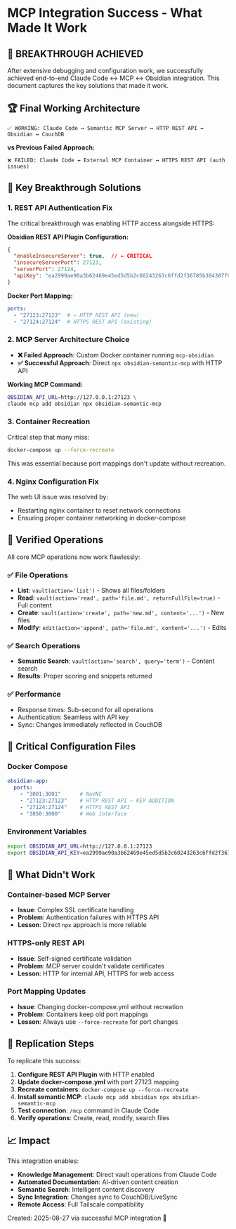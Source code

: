 # MCP Integration Success - What Made It Work

## 🎉 BREAKTHROUGH ACHIEVED

After extensive debugging and configuration work, we successfully achieved end-to-end Claude Code ↔ MCP ↔ Obsidian integration. This document captures the key solutions that made it work.

## 🏆 Final Working Architecture

```
✅ WORKING: Claude Code ↔ Semantic MCP Server ↔ HTTP REST API ↔ Obsidian ↔ CouchDB
```

**vs Previous Failed Approach:**
```
❌ FAILED: Claude Code ↔ External MCP Container ↔ HTTPS REST API (auth issues)
```

## 🔑 Key Breakthrough Solutions

### 1. **REST API Authentication Fix**
The critical breakthrough was enabling HTTP access alongside HTTPS:

**Obsidian REST API Plugin Configuration:**
```json
{
  "enableInsecureServer": true,  // ← CRITICAL
  "insecureServerPort": 27123,
  "serverPort": 27124,
  "apiKey": "ea2999ae90a3b62469e45ed5d5b2c60243263c6ffd2f36785b304307f0125056"
}
```

**Docker Port Mapping:**
```yaml
ports:
  - "27123:27123"  # ← HTTP REST API (new)
  - "27124:27124"  # HTTPS REST API (existing)
```

### 2. **MCP Server Architecture Choice**
- **❌ Failed Approach**: Custom Docker container running `mcp-obsidian`
- **✅ Successful Approach**: Direct `npx obsidian-semantic-mcp` with HTTP API

**Working MCP Command:**
```bash
OBSIDIAN_API_URL=http://127.0.0.1:27123 \
claude mcp add obsidian npx obsidian-semantic-mcp
```

### 3. **Container Recreation**
Critical step that many miss:
```bash
docker-compose up --force-recreate
```
This was essential because port mappings don't update without recreation.

### 4. **Nginx Configuration Fix**
The web UI issue was resolved by:
- Restarting nginx container to reset network connections
- Ensuring proper container networking in docker-compose

## 🧪 Verified Operations

All core MCP operations now work flawlessly:

### ✅ File Operations
- **List**: `vault(action='list')` - Shows all files/folders
- **Read**: `vault(action='read', path='file.md', returnFullFile=true)` - Full content
- **Create**: `vault(action='create', path='new.md', content='...')` - New files
- **Modify**: `edit(action='append', path='file.md', content='...')` - Edits

### ✅ Search Operations  
- **Semantic Search**: `vault(action='search', query='term')` - Content search
- **Results**: Proper scoring and snippets returned

### ✅ Performance
- Response times: Sub-second for all operations
- Authentication: Seamless with API key
- Sync: Changes immediately reflected in CouchDB

## 🔧 Critical Configuration Files

### Docker Compose
```yaml
obsidian-app:
  ports:
    - "3001:3001"      # NoVNC
    - "27123:27123"    # HTTP REST API ← KEY ADDITION
    - "27124:27124"    # HTTPS REST API  
    - "3850:3000"      # Web interface
```

### Environment Variables
```bash
export OBSIDIAN_API_URL=http://127.0.0.1:27123
export OBSIDIAN_API_KEY=ea2999ae90a3b62469e45ed5d5b2c60243263c6ffd2f36785b304307f0125056
```

## 🚫 What Didn't Work

### Container-based MCP Server
- **Issue**: Complex SSL certificate handling
- **Problem**: Authentication failures with HTTPS API
- **Lesson**: Direct `npx` approach is more reliable

### HTTPS-only REST API
- **Issue**: Self-signed certificate validation
- **Problem**: MCP server couldn't validate certificates
- **Lesson**: HTTP for internal API, HTTPS for web access

### Port Mapping Updates
- **Issue**: Changing docker-compose.yml without recreation
- **Problem**: Containers keep old port mappings
- **Lesson**: Always use `--force-recreate` for port changes

## 🎯 Replication Steps

To replicate this success:

1. **Configure REST API Plugin** with HTTP enabled
2. **Update docker-compose.yml** with port 27123 mapping  
3. **Recreate containers**: `docker-compose up --force-recreate`
4. **Install semantic MCP**: `claude mcp add obsidian npx obsidian-semantic-mcp`
5. **Test connection**: `/mcp` command in Claude Code
6. **Verify operations**: Create, read, modify, search files

## 📈 Impact

This integration enables:
- **Knowledge Management**: Direct vault operations from Claude Code
- **Automated Documentation**: AI-driven content creation
- **Semantic Search**: Intelligent content discovery  
- **Sync Integration**: Changes sync to CouchDB/LiveSync
- **Remote Access**: Full Tailscale compatibility

Created: 2025-08-27 via successful MCP integration 🚀